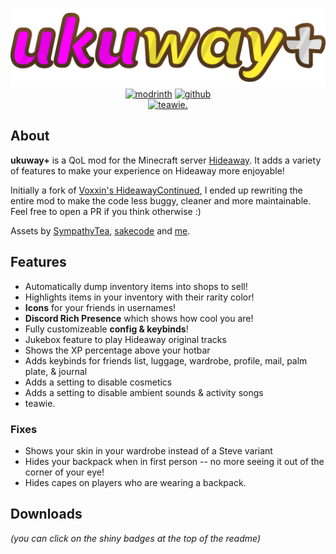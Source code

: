 <p align="center">
<img alt="ukuway+ logo" width="720" src="https://raw.githubusercontent.com/uku3lig/ukuwayplus/1.20.1/src/main/resources/assets/minecraft/textures/gui/title/minecraft.png">
<br>
<a href="https://modrinth.com/mod/ukuwayplus"><img alt="modrinth" height="56" src="https://cdn.jsdelivr.net/npm/@intergrav/devins-badges@3/assets/cozy/available/modrinth_vector.svg"></a>
<a href="https://github.com/uku3lig/ukuwayplus/releases"><img alt="github" height="56" src="https://cdn.jsdelivr.net/npm/@intergrav/devins-badges@3/assets/cozy/available/github_vector.svg"></a>
<br>
<a href="https://github.com/SympathyTea/Teawie-Archive"><img height="56" alt="teawie." src="https://uku.s-ul.eu/nyWE10mb"></a>
</p>

## About
**ukuway+** is a QoL mod for the Minecraft server [Hideaway](https://playhideaway.com/). It adds a variety of features 
to make your experience on Hideaway more enjoyable!

Initially a fork of [Voxxin's HideawayContinued](https://github.com/Voxxin/HideawayContinued), I ended up rewriting the 
entire mod to make the code less buggy, cleaner and more maintainable. Feel free to open a PR if you think otherwise :)

Assets by [SympathyTea](https://github.com/SympathyTea), [sakecode](https://github.com/sakecode) and [me](https://github.com/uku3lig).

## Features
- Automatically dump inventory items into shops to sell!
- Highlights items in your inventory with their rarity color!
- **Icons** for your friends in usernames!
- **Discord Rich Presence** which shows how cool you are!
- Fully customizeable **config & keybinds**!
- Jukebox feature to play Hideaway original tracks
- Shows the XP percentage above your hotbar
- Adds keybinds for friends list, luggage, wardrobe, profile, mail, palm plate, & journal
- Adds a setting to disable cosmetics
- Adds a setting to disable ambient sounds & activity songs
- teawie.

### Fixes
- Shows your skin in your wardrobe instead of a Steve variant
- Hides your backpack when in first person -- no more seeing it out of the corner of your eye!
- Hides capes on players who are wearing a backpack.

## Downloads
_(you can click on the shiny badges at the top of the readme)_
